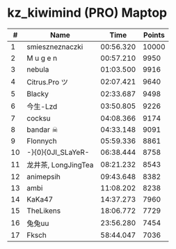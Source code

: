 # kz_kiwimind (PRO) Maptop

|  # | Name | Time | Points |
|-------------- | -------------- | -------------- | -------------- | 
| 1 | smieszneznaczki | 00:56.320 | 10000 | 
| 2 | M u g e n | 00:57.210 | 9950 | 
| 3 | nebula | 01:03.500 | 9916 | 
| 4 | Citrus.Pro ツ | 02:07.421 | 9640 | 
| 5 | Blacky | 02:33.687 | 9498 | 
| 6 | 今生-Lzd | 03:50.805 | 9226 | 
| 7 | cocksu | 04:08.366 | 9174 | 
| 8 | bandar ☠ | 04:33.148 | 9091 | 
| 9 | Flonnych | 05:59.336 | 8861 | 
| 10 | -}{0}{0JI_SLaYeR- | 06:38.444 | 8758 | 
| 11 | 龙井茶, LongJingTea | 08:21.232 | 8543 | 
| 12 | animepsih | 09:43.648 | 8382 | 
| 13 | ambi | 11:08.202 | 8238 | 
| 14 | KaKa47 | 14:37.273 | 7960 | 
| 15 | TheLikens | 18:06.772 | 7729 | 
| 16 | 兔兔uu | 23:56.280 | 7454 | 
| 17 | Fksch | 58:44.047 | 7036 | 

